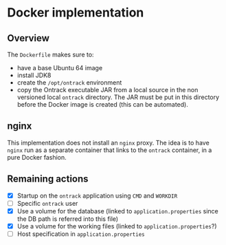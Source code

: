 Docker implementation
=====================

## Overview

The `Dockerfile` makes sure to:

* have a base Ubuntu 64 image
* install JDK8
* create the `/opt/ontrack` environment
* copy the Ontrack executable JAR from a local source in the non versioned local `ontrack` directory. The JAR 
must be put in this directory before the Docker image is created (this can be automated).

## nginx

This implementation does not install an `nginx` proxy. The idea is to have `nginx` run as a separate container 
that links to the `ontrack` container, in a pure Docker fashion.

## Remaining actions

* [x] Startup on the `ontrack` application using `CMD` and `WORKDIR`
* [ ] Specific `ontrack` user
* [x] Use a volume for the database (linked to `application.properties` since the DB path is referred into this file)
* [x] Use a volume for the working files (linked to `application.properties`?)
* [ ] Host specification in `application.properties`
